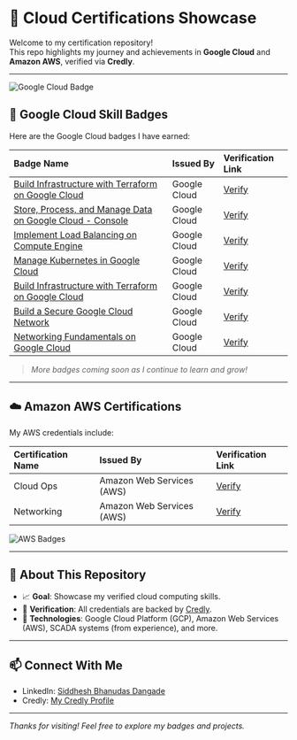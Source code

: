 # 🌟 Cloud Certifications Showcase

Welcome to my certification repository!  
This repo highlights my journey and achievements in **Google Cloud** and **Amazon AWS**, verified via **Credly**.

---
![Google Cloud Badge](https://example.com/badge-image.png)

## 📜 Google Cloud Skill Badges

Here are the Google Cloud badges I have earned:

| Badge Name | Issued By | Verification Link |
| :--- | :--- | :--- |
| [Build Infrastructure with Terraform on Google Cloud](https://www.credly.com/badges/2a6f079c-b1bb-4abb-9b04-d53f62103484/public_url) | Google Cloud | [Verify](https://www.cloudskillsboost.google/public_profiles/b1fd1b96-5189-4d35-bdbe-3084f16982c5/badges/15211219) |
| [Store, Process, and Manage Data on Google Cloud - Console](https://www.credly.com/badges/5edde332-b6a8-4703-b079-e93225646eeb/public_url) | Google Cloud | [Verify](https://www.cloudskillsboost.google/public_profiles/b1fd1b96-5189-4d35-bdbe-3084f16982c5/badges/14924741) |
| [Implement Load Balancing on Compute Engine](https://www.credly.com/badges/f23c4a5e-58be-4dd8-afe9-2a82201df806/public_url) | Google Cloud | [Verify](https://www.cloudskillsboost.google/public_profiles/b1fd1b96-5189-4d35-bdbe-3084f16982c5/badges/14521974) |
| [Manage Kubernetes in Google Cloud](https://www.credly.com/badges/3952ebae-0f88-4251-9e72-7180448a85de/public_url) | Google Cloud | [Verify](https://www.cloudskillsboost.google/public_profiles/b1fd1b96-5189-4d35-bdbe-3084f16982c5/badges/14797487) |
| [Build Infrastructure with Terraform on Google Cloud](https://www.credly.com/badges/2a6f079c-b1bb-4abb-9b04-d53f62103484/public_url) | Google Cloud | [Verify](https://www.cloudskillsboost.google/public_profiles/b1fd1b96-5189-4d35-bdbe-3084f16982c5/badges/15211219) |
| [Build a Secure Google Cloud Network](https://www.credly.com/badges/29bb0bcb-dd07-40ea-8463-1486ad7c479d/public_url) | Google Cloud | [Verify](https://www.cloudskillsboost.google/public_profiles/b1fd1b96-5189-4d35-bdbe-3084f16982c5/badges/14882952) |
| [Networking Fundamentals on Google Cloud](https://www.credly.com/badges/bc2e37eb-6aaa-4acc-91a6-5322184762ee/public_url) | Google Cloud | [Verify](https://www.cloudskillsboost.google/public_profiles/b1fd1b96-5189-4d35-bdbe-3084f16982c5/badges/14792701) |

> *More badges coming soon as I continue to learn and grow!*

---

## ☁️ Amazon AWS Certifications

My AWS credentials include:

| Certification Name | Issued By | Verification Link |
| :--- | :--- | :--- |
| Cloud Ops| Amazon Web Services (AWS) | [Verify](https://www.credly.com/badges/e0746fcb-49ca-420a-b3de-fbfe78225a0c/public_url) |
| Networking| Amazon Web Services (AWS) | [Verify](https://www.credly.com/badges/659194dc-75b1-4cd8-9de3-de65dfc40026/public_url) |

![AWS Badges](https://example.com/badge-image.png)

---

## 🎯 About This Repository

- 📈 **Goal**: Showcase my verified cloud computing skills.
- 🔗 **Verification**: All credentials are backed by [Credly](https://www.credly.com/users/siddhesh-dangade).
- 🧩 **Technologies**: Google Cloud Platform (GCP), Amazon Web Services (AWS), SCADA systems (from experience), and more.

---

## 📫 Connect With Me

- LinkedIn: [Siddhesh Bhanudas Dangade](https://www.linkedin.com/in/siddheshdangade/)
- Credly: [My Credly Profile](https://www.credly.com/users/siddhesh-dangade)

---

*Thanks for visiting! Feel free to explore my badges and projects.*
